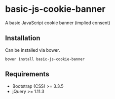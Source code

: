 # basic-js-cookie-banner
A basic JavaScript cookie banner (implied consent)

## Installation

Can be installed via bower.

`bower install basic-js-cookie-banner`

## Requirements

* Bootstrap (CSS) >= 3.3.5
* jQuery >= 1.11.3
